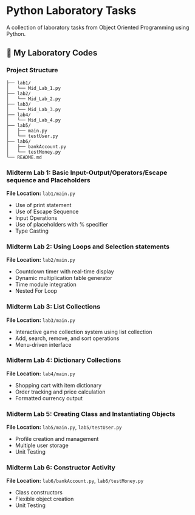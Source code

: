 # Python Laboratory Tasks

A collection of laboratory tasks from Object Oriented Programming using Python.

## 🚀 My Laboratory Codes

### Project Structure

```
├── lab1/
│   └── Mid_Lab_1.py
├── lab2/
│   └── Mid_Lab_2.py
├── lab3/
│   └── Mid_Lab_3.py
├── lab4/
│   └── Mid_Lab_4.py
├── lab5/
│   ├── main.py
│   └── testUser.py
├── lab6/
│   ├── bankAccount.py
│   └── testMoney.py
└── README.md
```
### Midterm Lab 1: Basic Input-Output/Operators/Escape sequence and Placeholders 
**File Location:** `lab1/main.py`
- Use of print statement
- Use of Escape Sequence
- Input Operations
- Use of placeholders with % specifier
- Type Casting

### Midterm Lab 2: Using Loops and Selection statements 
**File Location:** `lab2/main.py`
- Countdown timer with real-time display
- Dynamic multiplication table generator
- Time module integration
- Nested For Loop

### Midterm Lab 3: List Collections
**File Location:** `lab3/main.py`
- Interactive game collection system using list collection 
- Add, search, remove, and sort operations
- Menu-driven interface

### Midterm Lab 4: Dictionary Collections
**File Location:** `lab4/main.py`
- Shopping cart with item dictionary
- Order tracking and price calculation
- Formatted currency output

### Midterm Lab 5: Creating Class and Instantiating Objects
**File Location:** `lab5/main.py`, `lab5/testUser.py`
- Profile creation and management
- Multiple user storage
- Unit Testing

### Midterm Lab 6: Constructor Activity
**File Location:** `lab6/bankAccount.py`, `lab6/testMoney.py`
- Class constructors
- Flexible object creation
- Unit Testing
